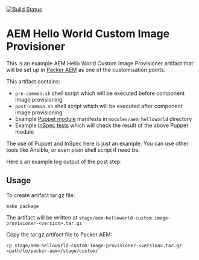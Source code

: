 [![Build Status](https://img.shields.io/travis/shinesolutions/aem-helloworld-custom-image-provisioner.svg)](http://travis-ci.org/shinesolutions/aem-helloworld-custom-image-provisioner)

# AEM Hello World Custom Image Provisioner

This is an example AEM Hello World Custom Image Provisioner artifact that will be set up in [Packer AEM](https://github.com/shinesolutions/packer-aem/blob/master/docs/customisation-points.md#custom-image-provisioner) as one of the customisation points.

This artifact contains:
* `pre-common.sh` shell script which will be executed before component image provisioning
* `post-common.sh` shell script which will be executed after component image provisioning
* Example [Puppet module](https://puppet.com/docs/puppet/5.3/modules_fundamentals.html) manifests in `modules/aem_helloworld` directory
* Example [InSpec tests](https://www.inspec.io/) which will check the result of the above Puppet module

The use of Puppet and InSpec here is just an example. You can use other tools like Ansible, or even plain shell script if need be.

Here's an example log output of the post step:



## Usage

To create artifact tar.gz file:

    make package

The artifact will be written at `stage/aem-helloworld-custom-image-provisioner-<version>.tar.gz`

Copy the tar.gz artifact file to Packer AEM:

    cp stage/aem-helloworld-custom-image-provisioner-<version>.tar.gz <path/to/packer-aem>/stage/custom/
